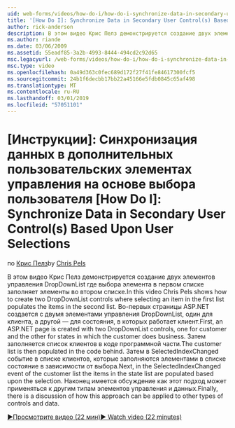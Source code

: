 ```yaml
---
uid: web-forms/videos/how-do-i/how-do-i-synchronize-data-in-secondary-user-controls-based-upon-user-selections
title: '[How Do I]: Synchronize Data in Secondary User Control(s) Based Upon User Selections | Microsoft Docs'
author: rick-anderson
description: В этом видео Крис Пелз демонстрируется создание двух элементов управления DropDownList где выбора элемента в первом списке заполняет элементы во втором списке. Этого достаточно...
ms.author: riande
ms.date: 03/06/2009
ms.assetid: 55eadf85-3a2b-4993-8444-494cd2c92d65
msc.legacyurl: /web-forms/videos/how-do-i/how-do-i-synchronize-data-in-secondary-user-controls-based-upon-user-selections
msc.type: video
ms.openlocfilehash: 0a49d363c0fec689d172f27f41fe84617300fcf5
ms.sourcegitcommit: 24b1f6decbb17bb22a45166e5fdb0845c65af498
ms.translationtype: MT
ms.contentlocale: ru-RU
ms.lasthandoff: 03/01/2019
ms.locfileid: "57051101"
---
```

<a name="how-do-i-synchronize-data-in-secondary-user-controls-based-upon-user-selections"></a>[Инструкции]: Синхронизация данных в дополнительных пользовательских элементах управления на основе выбора пользователя
[How Do I]: Synchronize Data in Secondary User Control(s) Based Upon User Selections
====================
<span data-ttu-id="ea6b6-104">по [Крис Пелз](https://twitter.com/chrispels)</span><span class="sxs-lookup"><span data-stu-id="ea6b6-104">by [Chris Pels](https://twitter.com/chrispels)</span></span>

<span data-ttu-id="ea6b6-105">В этом видео Крис Пелз демонстрируется создание двух элементов управления DropDownList где выбора элемента в первом списке заполняет элементы во втором списке.</span><span class="sxs-lookup"><span data-stu-id="ea6b6-105">In this video Chris Pels shows how to create two DropDownList controls where selecting an item in the first list populates the items in the second list.</span></span> <span data-ttu-id="ea6b6-106">Во-первых страницы ASP.NET создается с двумя элементами управления DropDownList, один для клиента, а другой — для состояния, в которых работает клиент.</span><span class="sxs-lookup"><span data-stu-id="ea6b6-106">First, an ASP.NET page is created with two DropDownList controls, one for customer and the other for states in which the customer does business.</span></span> <span data-ttu-id="ea6b6-107">Затем заполняется список клиентов в коде программной части.</span><span class="sxs-lookup"><span data-stu-id="ea6b6-107">The customer list is then populated in the code behind.</span></span> <span data-ttu-id="ea6b6-108">Затем в SelectedIndexChanged событие в списке клиентов, которые заполняются элементами в списке состояние в зависимости от выбора.</span><span class="sxs-lookup"><span data-stu-id="ea6b6-108">Next, in the SelectedIndexChanged event of the customer list the items in the state list are populated based upon the selection.</span></span> <span data-ttu-id="ea6b6-109">Наконец имеется обсуждение как этот подход может применяться к другим типам элементов управления и данных.</span><span class="sxs-lookup"><span data-stu-id="ea6b6-109">Finally, there is a discussion of how this approach can be applied to other types of controls and data.</span></span>

[<span data-ttu-id="ea6b6-110">&#9654;Просмотрите видео (22 мин)</span><span class="sxs-lookup"><span data-stu-id="ea6b6-110">&#9654; Watch video (22 minutes)</span></span>](https://channel9.msdn.com/Blogs/ASP-NET-Site-Videos/how-do-i-synchronize-data-in-secondary-user-controls-based-upon-user-selections)
